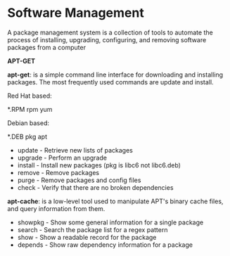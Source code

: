 # Software Management

A package management system is a collection of tools to automate the process of installing, upgrading, configuring, and removing software packages from a computer

**APT-GET**

**apt-get**: is a simple command line interface for downloading and installing packages. The most frequently used commands are update and install.


Red Hat based:

*.RPM
rpm
yum

Debian based:

*.DEB
pkg
apt

- update - Retrieve new lists of packages
- upgrade - Perform an upgrade
- install - Install new packages (pkg is libc6 not libc6.deb)
- remove - Remove packages
- purge - Remove packages and config files
- check - Verify that there are no broken dependencies


**apt-cache**: is a low-level tool used to manipulate APT's binary cache files, and query information from them.

- showpkg - Show some general information for a single package
- search - Search the package list for a regex pattern
- show - Show a readable record for the package
- depends - Show raw dependency information for a package
